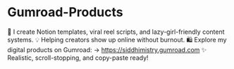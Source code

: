 # Gumroad-Products
🎯 I create Notion templates, viral reel scripts, and lazy-girl-friendly content systems.   💡 Helping creators show up online without burnout.   🛍️ Explore my digital products on Gumroad:   → https://siddhimistry.gumroad.com   ✨ Realistic, scroll-stopping, and copy-paste ready!
